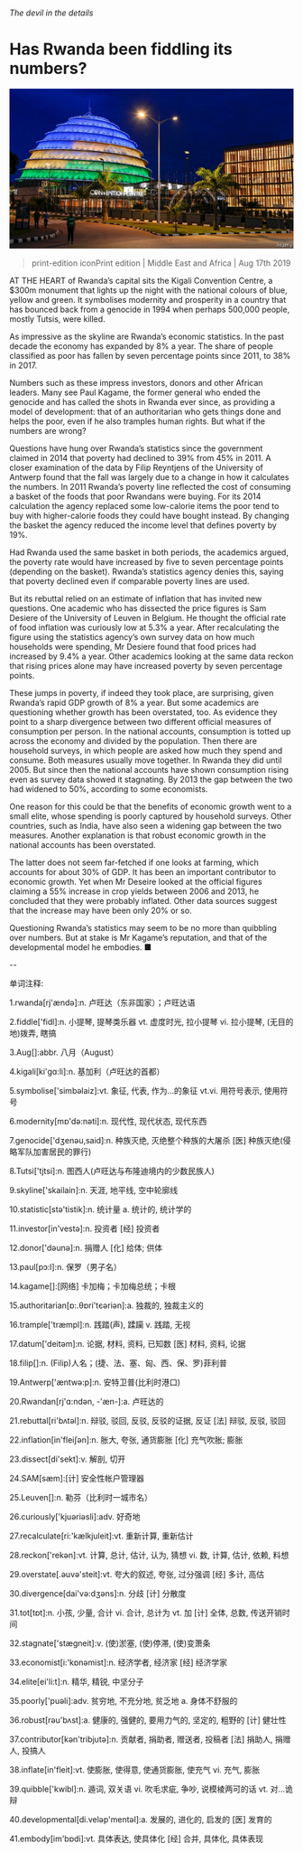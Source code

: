 ###### The devil in the details

# Has Rwanda been fiddling its numbers? 

![image](images/20190817_MAP005_0.jpg) 

> print-edition iconPrint edition | Middle East and Africa | Aug 17th 2019 

AT THE HEART of Rwanda’s capital sits the Kigali Convention Centre, a $300m monument that lights up the night with the national colours of blue, yellow and green. It symbolises modernity and prosperity in a country that has bounced back from a genocide in 1994 when perhaps 500,000 people, mostly Tutsis, were killed. 

As impressive as the skyline are Rwanda’s economic statistics. In the past decade the economy has expanded by 8% a year. The share of people classified as poor has fallen by seven percentage points since 2011, to 38% in 2017. 

Numbers such as these impress investors, donors and other African leaders. Many see Paul Kagame, the former general who ended the genocide and has called the shots in Rwanda ever since, as providing a model of development: that of an authoritarian who gets things done and helps the poor, even if he also tramples human rights. But what if the numbers are wrong? 

Questions have hung over Rwanda’s statistics since the government claimed in 2014 that poverty had declined to 39% from 45% in 2011. A closer examination of the data by Filip Reyntjens of the University of Antwerp found that the fall was largely due to a change in how it calculates the numbers. In 2011 Rwanda’s poverty line reflected the cost of consuming a basket of the foods that poor Rwandans were buying. For its 2014 calculation the agency replaced some low-calorie items the poor tend to buy with higher-calorie foods they could have bought instead. By changing the basket the agency reduced the income level that defines poverty by 19%. 

Had Rwanda used the same basket in both periods, the academics argued, the poverty rate would have increased by five to seven percentage points (depending on the basket). Rwanda’s statistics agency denies this, saying that poverty declined even if comparable poverty lines are used. 

But its rebuttal relied on an estimate of inflation that has invited new questions. One academic who has dissected the price figures is Sam Desiere of the University of Leuven in Belgium. He thought the official rate of food inflation was curiously low at 5.3% a year. After recalculating the figure using the statistics agency’s own survey data on how much households were spending, Mr Desiere found that food prices had increased by 9.4% a year. Other academics looking at the same data reckon that rising prices alone may have increased poverty by seven percentage points. 

These jumps in poverty, if indeed they took place, are surprising, given Rwanda’s rapid GDP growth of 8% a year. But some academics are questioning whether growth has been overstated, too. As evidence they point to a sharp divergence between two different official measures of consumption per person. In the national accounts, consumption is totted up across the economy and divided by the population. Then there are household surveys, in which people are asked how much they spend and consume. Both measures usually move together. In Rwanda they did until 2005. But since then the national accounts have shown consumption rising even as survey data showed it stagnating. By 2013 the gap between the two had widened to 50%, according to some economists. 

One reason for this could be that the benefits of economic growth went to a small elite, whose spending is poorly captured by household surveys. Other countries, such as India, have also seen a widening gap between the two measures. Another explanation is that robust economic growth in the national accounts has been overstated. 

The latter does not seem far-fetched if one looks at farming, which accounts for about 30% of GDP. It has been an important contributor to economic growth. Yet when Mr Deseire looked at the official figures claiming a 55% increase in crop yields between 2006 and 2013, he concluded that they were probably inflated. Other data sources suggest that the increase may have been only 20% or so. 

Questioning Rwanda’s statistics may seem to be no more than quibbling over numbers. But at stake is Mr Kagame’s reputation, and that of the developmental model he embodies. ■ 

-- 

 单词注释:

1.rwanda[rj'ændә]:n. 卢旺达（东非国家）；卢旺达语 

2.fiddle['fidl]:n. 小提琴, 提琴类乐器 vt. 虚度时光, 拉小提琴 vi. 拉小提琴, (无目的地)拨弄, 瞎搞 

3.Aug[]:abbr. 八月（August） 

4.kigali[ki'ɡɑ:li]:n. 基加利（卢旺达的首都） 

5.symbolise['simbәlaiz]:vt. 象征, 代表, 作为...的象征 vt.vi. 用符号表示, 使用符号 

6.modernity[mɒ'dә:nәti]:n. 现代性, 现代状态, 现代东西 

7.genocide['dʒenәu,said]:n. 种族灭绝, 灭绝整个种族的大屠杀 [医] 种族灭绝(侵略军队加害居民的罪行) 

8.Tutsi['tjtsi]:n. 图西人(卢旺达与布隆迪境内的少数民族人) 

9.skyline['skailain]:n. 天涯, 地平线, 空中轮廓线 

10.statistic[stә'tistik]:n. 统计量 a. 统计的, 统计学的 

11.investor[in'vestә]:n. 投资者 [经] 投资者 

12.donor['dәunә]:n. 捐赠人 [化] 给体; 供体 

13.paul[pɔ:l]:n. 保罗（男子名） 

14.kagame[]:[网络] 卡加梅；卡加梅总统；卡根 

15.authoritarian[ɒ:.θɒri'tєәriәn]:a. 独裁的, 独裁主义的 

16.trample['træmpl]:n. 践踏(声), 蹂躏 v. 践踏, 无视 

17.datum['deitәm]:n. 论据, 材料, 资料, 已知数 [医] 材料, 资料, 论据 

18.filip[]:n. (Filip)人名；(捷、法、塞、匈、西、保、罗)菲利普 

19.Antwerp['æntwә:p]:n. 安特卫普(比利时港口) 

20.Rwandan[rj'ɑ:ndәn, -'æn-]:a. 卢旺达的 

21.rebuttal[ri'bʌtәl]:n. 辩驳, 驳回, 反驳, 反驳的证据, 反证 [法] 辩驳, 反驳, 驳回 

22.inflation[in'fleiʃәn]:n. 胀大, 夸张, 通货膨胀 [化] 充气吹胀; 膨胀 

23.dissect[di'sekt]:v. 解剖, 切开 

24.SAM[sæm]:[计] 安全性帐户管理器 

25.Leuven[]:n. 勒芬（比利时一城市名） 

26.curiously['kjuәriәsli]:adv. 好奇地 

27.recalculate[ri:'kælkjuleit]:vt. 重新计算, 重新估计 

28.reckon['rekәn]:vt. 计算, 总计, 估计, 认为, 猜想 vi. 数, 计算, 估计, 依赖, 料想 

29.overstate[.әuvә'steit]:vt. 夸大的叙述, 夸张, 过分强调 [经] 多计, 高估 

30.divergence[dai'vә:dʒәns]:n. 分歧 [计] 分散度 

31.tot[tɒt]:n. 小孩, 少量, 合计 vi. 合计, 总计为 vt. 加 [计] 全体, 总数, 传送开销时间 

32.stagnate['stægneit]:v. (使)淤塞, (使)停滞, (使)变萧条 

33.economist[i:'kɒnәmist]:n. 经济学者, 经济家 [经] 经济学家 

34.elite[ei'li:t]:n. 精华, 精锐, 中坚分子 

35.poorly['puәli]:adv. 贫穷地, 不充分地, 贫乏地 a. 身体不舒服的 

36.robust[rәu'bʌst]:a. 健康的, 强健的, 要用力气的, 坚定的, 粗野的 [计] 健壮性 

37.contributor[kәn'tribjutә]:n. 贡献者, 捐助者, 赠送者, 投稿者 [法] 捐助人, 捐赠人, 投搞人 

38.inflate[in'fleit]:vt. 使膨胀, 使得意, 使通货膨胀, 使充气 vi. 充气, 膨胀 

39.quibble['kwibl]:n. 遁词, 双关语 vi. 吹毛求疵, 争吵, 说模棱两可的话 vt. 对...诡辩 

40.developmental[di.velәp'mentәl]:a. 发展的, 进化的, 启发的 [医] 发育的 

41.embody[im'bɒdi]:vt. 具体表达, 使具体化 [经] 合并, 具体化, 具体表现 

